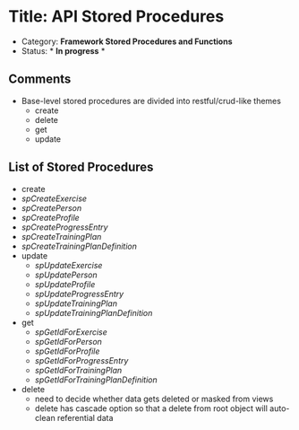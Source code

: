 # Title: API Stored Procedures
- Category: **Framework Stored Procedures and Functions**
- Status: * **In progress** *

## Comments
- Base-level stored procedures are divided into restful/crud-like themes
  - create
  - delete
  - get
  - update

## List of Stored Procedures
- create
 - *spCreateExercise*
 - *spCreatePerson*
 - *spCreateProfile*
 - *spCreateProgressEntry*
 - *spCreateTrainingPlan*
 - *spCreateTrainingPlanDefinition*
- update
  - *spUpdateExercise*
  - *spUpdatePerson*
  - *spUpdateProfile*
  - *spUpdateProgressEntry*
  - *spUpdateTrainingPlan*
  - *spUpdateTrainingPlanDefinition*
- get
  - *spGetIdForExercise*
  - *spGetIdForPerson*
  - *spGetIdForProfile*
  - *spGetIdForProgressEntry*
  - *spGetIdForTrainingPlan*
  - *spGetIdForTrainingPlanDefinition*
- delete
  - need to decide whether data gets deleted or masked from views
  - delete has cascade option so that a delete from root object will auto-clean referential data

